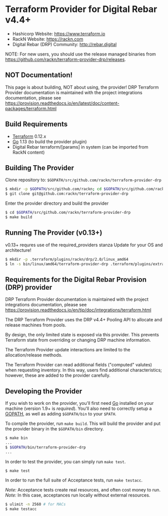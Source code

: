 Terraform Provider for Digital Rebar v4.4+
==========================================

- Hashicorp Website: https://www.terraform.io
- RackN Website: https://rackn.com
- Digital Rebar (DRP) Community:  http://rebar.digital

NOTE: For new users, you should use the release managed binaries from https://github.com/rackn/terraform-provider-drp/releases.

NOT Documentation!
------------------

This page is about building, NOT about using, the provider!  DRP Terraform Provider documentation is maintained with the project integrations documentation, please see https://provision.readthedocs.io/en/latest/doc/content-packages/terraform.html

Build Requirements
------------------

-	[Terraform](https://www.terraform.io/downloads.html) 0.12.x
-	[Go](https://golang.org/doc/install) 1.13 (to build the provider plugin)
-	Digital Rebar terraform/[params] in system (can be imported from RackN content)

Building The Provider
---------------------

Clone repository to: `$GOPATH/src/github.com/rackn/terraform-provider-drp`

```sh
$ mkdir -p $GOPATH/src/github.com/rackn; cd $GOPATH/src/github.com/rackn
$ git clone git@github.com:rackn/terraform-provider-drp
```

Enter the provider directory and build the provider

```sh
$ cd $GOPATH/src/github.com/rackn/terraform-provider-drp
$ make build
```

Running The Provider (v0.13+)
---------------------

v0.13+ requres use of the required_providers stanza
Update for your OS and architecture!

```sh
$ mkdir -p .terraform/plugins/rackn/drp/2.0/linux_amd64
$ ln -s bin/linux/amd64/terraform-provider-drp .terraform/plugins/extras.rackn.io/rackn/drp/2.0.0/linux_amd64
```

Requirements for the Digital Rebar Provision (DRP) provider
-----------------------------------------------------------

DRP Terraform Provider documentation is maintained with the project integrations documentation, please see https://provision.readthedocs.io/en/tip/doc/integrations/terraform.html

The DRP Terraform Provider uses the DRP v4.4+ Pooling API to allocate and release
machines from pools.

By design, the only limited state is exposed via this provider.  This prevents Terraform state from overriding or changing DRP machine information.

The Terraform Provider update interactions are limited to the allocation/release methods.

The Terraform Provider can read additional fields ("computed" valutes) when requesting inventory. In this way, users find additional characteristics; however, these are
added to the provider carefully.

Developing the Provider
-----------------------

If you wish to work on the provider, you'll first need [Go](http://www.golang.org) installed on your machine (version 1.9+ is *required*). You'll also need to correctly setup a [GOPATH](http://golang.org/doc/code.html#GOPATH), as well as adding `$GOPATH/bin` to your `$PATH`.

To compile the provider, run `make build`. This will build the provider and put the provider binary in the `$GOPATH/bin` directory.

```sh
$ make bin
...
$ $GOPATH/bin/terraform-provider-drp
...
```

In order to test the provider, you can simply run `make test`.

```sh
$ make test
```

In order to run the full suite of Acceptance tests, run `make testacc`.

*Note:* Acceptance tests create real resources, and often cost money to run.
*Note:* In this case, acceptances run locally without external resources.

```sh
$ ulimit -n 2560 # for MACs
$ make testacc
```
